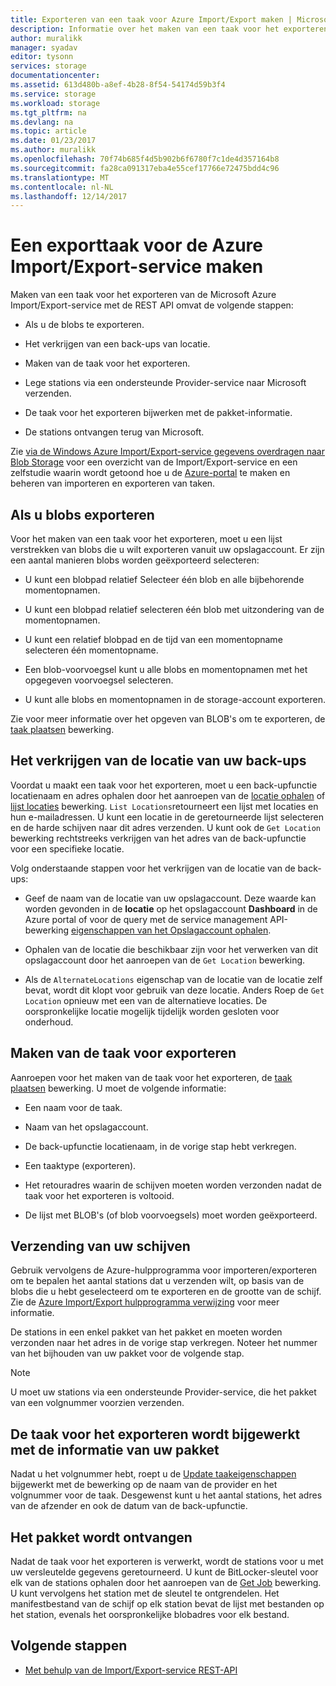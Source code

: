 ```yaml
---
title: Exporteren van een taak voor Azure Import/Export maken | Microsoft Docs
description: Informatie over het maken van een taak voor het exporteren van de Microsoft Azure Import/Export-service.
author: muralikk
manager: syadav
editor: tysonn
services: storage
documentationcenter: 
ms.assetid: 613d480b-a8ef-4b28-8f54-54174d59b3f4
ms.service: storage
ms.workload: storage
ms.tgt_pltfrm: na
ms.devlang: na
ms.topic: article
ms.date: 01/23/2017
ms.author: muralikk
ms.openlocfilehash: 70f74b685f4d5b902b6f6780f7c1de4d357164b8
ms.sourcegitcommit: fa28ca091317eba4e55cef17766e72475bdd4c96
ms.translationtype: MT
ms.contentlocale: nl-NL
ms.lasthandoff: 12/14/2017
---
```

# <a name="creating-an-export-job-for-the-azure-importexport-service"></a>Een exporttaak voor de Azure Import/Export-service maken
Maken van een taak voor het exporteren van de Microsoft Azure Import/Export-service met de REST API omvat de volgende stappen:

-   Als u de blobs te exporteren.

-   Het verkrijgen van een back-ups van locatie.

-   Maken van de taak voor het exporteren.

-   Lege stations via een ondersteunde Provider-service naar Microsoft verzenden.

-   De taak voor het exporteren bijwerken met de pakket-informatie.

-   De stations ontvangen terug van Microsoft.

 Zie [via de Windows Azure Import/Export-service gegevens overdragen naar Blob Storage](storage-import-export-service.md) voor een overzicht van de Import/Export-service en een zelfstudie waarin wordt getoond hoe u de [Azure-portal](https://portal.azure.com/) te maken en beheren van importeren en exporteren van taken.

## <a name="selecting-blobs-to-export"></a>Als u blobs exporteren
 Voor het maken van een taak voor het exporteren, moet u een lijst verstrekken van blobs die u wilt exporteren vanuit uw opslagaccount. Er zijn een aantal manieren blobs worden geëxporteerd selecteren:

-   U kunt een blobpad relatief Selecteer één blob en alle bijbehorende momentopnamen.

-   U kunt een blobpad relatief selecteren één blob met uitzondering van de momentopnamen.

-   U kunt een relatief blobpad en de tijd van een momentopname selecteren één momentopname.

-   Een blob-voorvoegsel kunt u alle blobs en momentopnamen met het opgegeven voorvoegsel selecteren.

-   U kunt alle blobs en momentopnamen in de storage-account exporteren.

 Zie voor meer informatie over het opgeven van BLOB's om te exporteren, de [taak plaatsen](/rest/api/storageimportexport/jobs#Jobs_CreateOrUpdate) bewerking.

## <a name="obtaining-your-shipping-location"></a>Het verkrijgen van de locatie van uw back-ups
Voordat u maakt een taak voor het exporteren, moet u een back-upfunctie locatienaam en adres ophalen door het aanroepen van de [locatie ophalen](https://portal.azure.com) of [lijst locaties](/rest/api/storageimportexport/listlocations) bewerking. `List Locations`retourneert een lijst met locaties en hun e-mailadressen. U kunt een locatie in de geretourneerde lijst selecteren en de harde schijven naar dit adres verzenden. U kunt ook de `Get Location` bewerking rechtstreeks verkrijgen van het adres van de back-upfunctie voor een specifieke locatie.

Volg onderstaande stappen voor het verkrijgen van de locatie van de back-ups:

-   Geef de naam van de locatie van uw opslagaccount. Deze waarde kan worden gevonden in de **locatie** op het opslagaccount **Dashboard** in de Azure portal of voor de query met de service management API-bewerking [eigenschappen van het Opslagaccount ophalen](/rest/api/storagerp/storageaccounts#StorageAccounts_GetProperties).

-   Ophalen van de locatie die beschikbaar zijn voor het verwerken van dit opslagaccount door het aanroepen van de `Get Location` bewerking.

-   Als de `AlternateLocations` eigenschap van de locatie van de locatie zelf bevat, wordt dit klopt voor gebruik van deze locatie. Anders Roep de `Get Location` opnieuw met een van de alternatieve locaties. De oorspronkelijke locatie mogelijk tijdelijk worden gesloten voor onderhoud.

## <a name="creating-the-export-job"></a>Maken van de taak voor exporteren
 Aanroepen voor het maken van de taak voor het exporteren, de [taak plaatsen](/rest/api/storageimportexport/jobs#Jobs_CreateOrUpdate) bewerking. U moet de volgende informatie:

-   Een naam voor de taak.

-   Naam van het opslagaccount.

-   De back-upfunctie locatienaam, in de vorige stap hebt verkregen.

-   Een taaktype (exporteren).

-   Het retouradres waarin de schijven moeten worden verzonden nadat de taak voor het exporteren is voltooid.

-   De lijst met BLOB's (of blob voorvoegsels) moet worden geëxporteerd.

## <a name="shipping-your-drives"></a>Verzending van uw schijven
 Gebruik vervolgens de Azure-hulpprogramma voor importeren/exporteren om te bepalen het aantal stations dat u verzenden wilt, op basis van de blobs die u hebt geselecteerd om te exporteren en de grootte van de schijf. Zie de [Azure Import/Export hulpprogramma verwijzing](storage-import-export-tool-how-to-v1.md) voor meer informatie.

 De stations in een enkel pakket van het pakket en moeten worden verzonden naar het adres in de vorige stap verkregen. Noteer het nummer van het bijhouden van uw pakket voor de volgende stap.

> [!NOTE]
>  U moet uw stations via een ondersteunde Provider-service, die het pakket van een volgnummer voorzien verzenden.

## <a name="updating-the-export-job-with-your-package-information"></a>De taak voor het exporteren wordt bijgewerkt met de informatie van uw pakket
 Nadat u het volgnummer hebt, roept u de [Update taakeigenschappen](/rest/api/storageimportexport/jobs#Jobs_Update) bijgewerkt met de bewerking op de naam van de provider en het volgnummer voor de taak. Desgewenst kunt u het aantal stations, het adres van de afzender en ook de datum van de back-upfunctie.

## <a name="receiving-the-package"></a>Het pakket wordt ontvangen
 Nadat de taak voor het exporteren is verwerkt, wordt de stations voor u met uw versleutelde gegevens geretourneerd. U kunt de BitLocker-sleutel voor elk van de stations ophalen door het aanroepen van de [Get Job](/rest/api/storageimportexport/jobs#Jobs_Get) bewerking. U kunt vervolgens het station met de sleutel te ontgrendelen. Het manifestbestand van de schijf op elk station bevat de lijst met bestanden op het station, evenals het oorspronkelijke blobadres voor elk bestand.

## <a name="next-steps"></a>Volgende stappen

* [Met behulp van de Import/Export-service REST-API](storage-import-export-using-the-rest-api.md)
